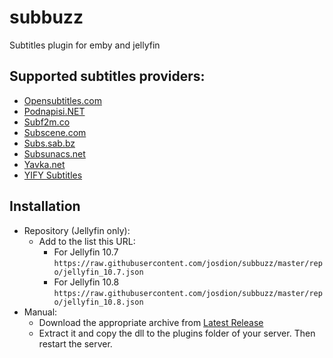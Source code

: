 # subbuzz
Subtitles plugin for emby and jellyfin

## Supported subtitles providers:
* [Opensubtitles.com](https://www.opensubtitles.com/)
* [Podnapisi.NET](https://www.podnapisi.net/)
* [Subf2m.co](https://subf2m.co/)
* [Subscene.com](https://subscene.com/)
* [Subs.sab.bz](http://subs.sab.bz/)
* [Subsunacs.net](https://subsunacs.net/)
* [Yavka.net](https://yavka.net/)
* [YIFY Subtitles](https://yifysubtitles.ch/)

## Installation
- Repository (Jellyfin only):
  - Add to the list this URL:
    - For Jellyfin 10.7 `https://raw.githubusercontent.com/josdion/subbuzz/master/repo/jellyfin_10.7.json`
    - For Jellyfin 10.8 `https://raw.githubusercontent.com/josdion/subbuzz/master/repo/jellyfin_10.8.json`
- Manual:
  - Download the appropriate archive from [Latest Release](https://github.com/josdion/subbuzz/releases/latest)
  - Extract it and copy the dll to the plugins folder of your server. Then restart the server.    
